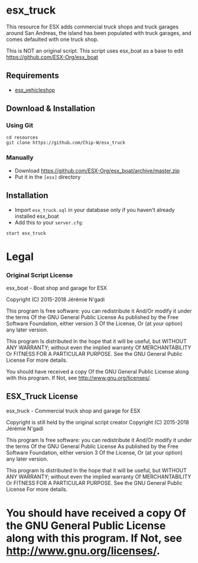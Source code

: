 
# esx_truck
This resource for ESX adds commercial truck shops and truck garages around San Andreas, the island has been populated with truck garages, and comes defaulted with one truck shop.

This is NOT an original script.  This script uses esx_boat as a base to edit<br />
https://github.com/ESX-Org/esx_boat

## Requirements
- [esx_vehicleshop](https://github.com/ESX-Org/esx_vehicleshop)

## Download & Installation

### Using Git
```
cd resources
git clone https://github.com/Chip-W/esx_truck
```

### Manually
- Download https://github.com/ESX-Org/esx_boat/archive/master.zip
- Put it in the `[esx]` directory

## Installation
- Import `esx_truck.sql` in your database only if you haven't already installed esx_boat
- Add this to your `server.cfg`:

```
start esx_truck
```

# Legal
### Original Script License
esx_boat - Boat shop and garage for ESX

Copyright (C) 2015-2018 Jérémie N'gadi

This program Is free software: you can redistribute it And/Or modify it under the terms Of the GNU General Public License As published by the Free Software Foundation, either version 3 Of the License, Or (at your option) any later version.

This program Is distributed In the hope that it will be useful, but WITHOUT ANY WARRANTY; without even the implied warranty Of MERCHANTABILITY Or FITNESS FOR A PARTICULAR PURPOSE. See the GNU General Public License For more details.

You should have received a copy Of the GNU General Public License along with this program. If Not, see http://www.gnu.org/licenses/.

## ESX_Truck License
esx_truck - Commercial truck shop and garage for ESX

Copyright is still held by the original script creator
Copyright (C) 2015-2018 Jérémie N'gadi

This program Is free software: you can redistribute it And/Or modify it under the terms Of the GNU General Public License As published by the Free Software Foundation, either version 3 Of the License, Or (at your option) any later version.

This program Is distributed In the hope that it will be useful, but WITHOUT ANY WARRANTY; without even the implied warranty Of MERCHANTABILITY Or FITNESS FOR A PARTICULAR PURPOSE. See the GNU General Public License For more details.

You should have received a copy Of the GNU General Public License along with this program. If Not, see http://www.gnu.org/licenses/.
=======

